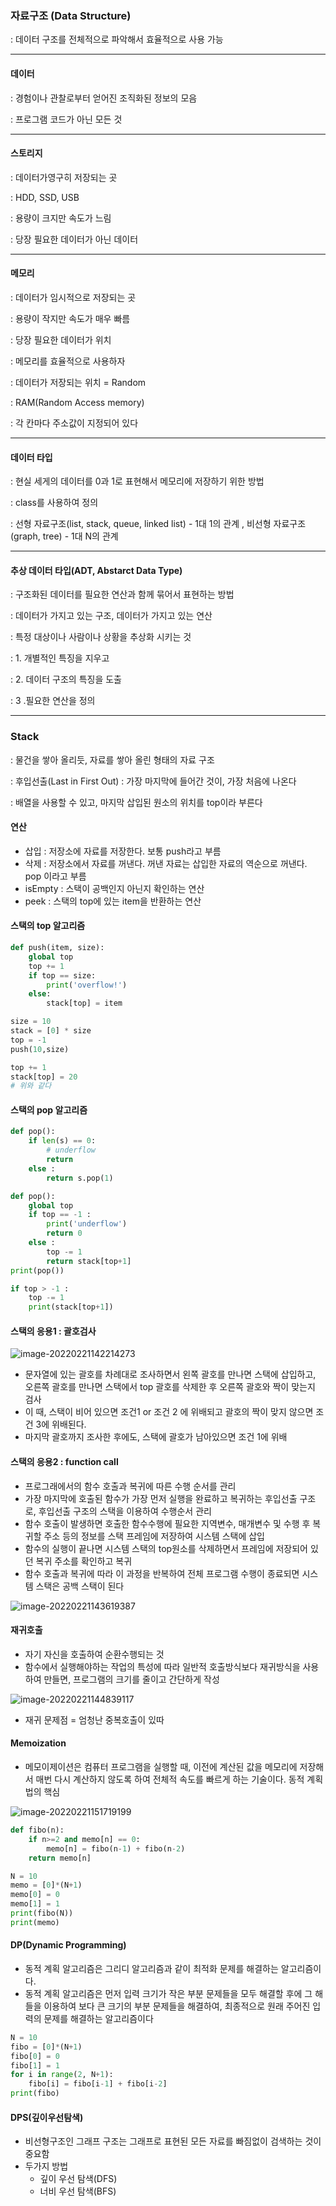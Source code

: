 ### 자료구조 (Data Structure)

: 데이터 구조를 전체적으로 파악해서 효율적으로 사용 가능

---

#### 데이터

: 경험이나 관찰로부터 얻어진 조직화된 정보의 모음

: 프로그램 코드가 아닌 모든 것

---

#### 스토리지

: 데이터가영구히 저장되는 곳 

: HDD, SSD, USB

: 용량이 크지만 속도가 느림

: 당장 필요한 데이터가 아닌 데이터

---

#### 메모리

: 데이터가 임시적으로 저장되는 곳

: 용량이 작지만 속도가 매우 빠름

: 당장 필요한 데이터가 위치

: 메모리를 효율적으로 사용하자

: 데이터가 저장되는 위치 = Random

: RAM(Random Access memory)

: 각 칸마다 주소값이 지정되어 있다

---

#### 데이터 타입

: 현실 세게의 데이터를 0과 1로 표현해서 메모리에 저장하기 위한 방법

: class를 사용하여 정의

: 선형 자료구조(list, stack, queue, linked list) - 1대 1의 관계 , 비선형 자료구조(graph, tree) - 1대 N의 관계

---

#### 추상 데이터 타입(ADT, Abstarct Data Type)

: 구조화된 데이터를 필요한 연산과 함께 묶어서 표현하는 방법

: 데이터가 가지고 있는 구조, 데이터가 가지고 있는 연산

: 특정 대상이나 사람이나 상황을 추상화 시키는 것

: 1. 개별적인 특징을 지우고

: 2. 데이터 구조의 특징을 도출

: 3 .필요한 연산을 정의

---

### Stack

: 물건을 쌓아 올리듯, 자료를 쌓아 올린 형태의 자료 구조

: 후입선출(Last in First Out) : 가장 마지막에 들어간 것이, 가장 처음에 나온다 

: 배열을 사용할 수 있고, 마지막 삽입된 원소의 위치를 top이라 부른다



#### 연산 

- 삽입 : 저장소에 자료를 저장한다. 보통 push라고 부름
- 삭제 : 저장소에서 자료를 꺼낸다. 꺼낸 자료는 삽입한 자료의 역순으로 꺼낸다. pop 이라고 부름
- isEmpty : 스택이 공백인지 아닌지 확인하는 연산
- peek : 스택의 top에 있는 item을 반환하는 연산



#### 스택의 top 알고리즘

```python
def push(item, size):
	global top
    top += 1
    if top == size:
        print('overflow!')
    else:
        stack[top] = item

size = 10
stack = [0] * size
top = -1
push(10,size)
```

```python
top += 1
stack[top] = 20
# 위와 같다
```



#### 스택의 pop 알고리즘

```python
def pop():
    if len(s) == 0:
        # underflow
        return
    else :
        return s.pop(1)
```

```python
def pop():
    global top
    if top == -1 :
        print('underflow')
        return 0
  	else :
        top -= 1
        return stack[top+1]
print(pop())
```

```python
if top > -1 :
    top -= 1
    print(stack[top+1])
```



#### 스택의 응용1 : 괄호검사

![image-20220221142214273](README.assets/image-20220221142214273.png)

- 문자열에 있는 괄호를 차례대로 조사하면서 왼쪽 괄호를 만나면 스택에 삽입하고, 오른쪽 괄호를 만나면 스택에서 top 괄호를 삭제한 후 오른쪽 괄호와 짝이 맞는지 검사
- 이 때, 스택이 비어 있으면 조건1 or 조건 2 에 위배되고 괄호의 짝이 맞지 않으면 조건 3에 위배된다.
- 마지막 괄호까지 조사한 후에도, 스택에 괄호가 남아있으면 조건 1에 위배



#### 스택의 응용2 : function call

* 프로그래에서의 함수 호출과 복귀에 따른 수행 순서를 관리
* 가장 마지막에 호출된 함수가 가장 먼저 실행을 완료하고 복귀하는 후입선출 구조로, 후입선출 구조의 스택을 이용하여 수행순서 관리
* 함수 호출이 발생하면 호출한 함수수행에 필요한 지역변수, 매개변수 및 수행 후 복귀할 주소 등의 정보를 스택 프레임에 저장하여 시스템 스택에 삽입
* 함수의 실행이 끝나면 시스템 스택의 top원소를 삭제하면서 프레임에 저장되어 있던 복귀 주소를 확인하고 복귀
* 함수 호출과 복귀에 따라 이 과정을 반복하여 전체 프로그램 수행이 종료되면 시스템 스택은 공백 스택이 된다

![image-20220221143619387](README.assets/image-20220221143619387.png)



#### 재귀호출

* 자기 자신을 호출하여 순환수행되는 것
* 함수에서 실행해야하는 작업의 특성에 따라 일반적 호출방식보다 재귀방식을 사용하여 만들면, 프로그램의 크기를 줄이고 간단하게 작성

![image-20220221144839117](README.assets/image-20220221144839117.png)

*  재귀 문제점 = 엄청난 중복호출이 있따



#### Memoization

* 메모이제이션은 컴퓨터 프로그램을 실행할 때, 이전에 계산된 값을 메모리에 저장해서 매번 다시 계산하지 않도록 하여 전체적 속도를 빠르게 하는 기술이다. 동적 계획법의 핵심

![image-20220221151719199](README.assets/image-20220221151719199.png)

```python
def fibo(n):
    if n>=2 and memo[n] == 0:
        memo[n] = fibo(n-1) + fibo(n-2)
    return memo[n]

N = 10
memo = [0]*(N+1)
memo[0] = 0
memo[1] = 1
print(fibo(N))
print(memo)
```



#### DP(Dynamic Programming)

* 동적 계획 알고리즘은 그리디 알고리즘과 같이 최적화 문제를 해결하는 알고리즘이다.
* 동적 계획 알고리즘은 먼저 입력 크기가 작은 부분 문제들을 모두 해결할 후에 그 해들을 이용하여 보다 큰 크기의 부분 문제들을 해결하여, 최종적으로 원래 주어진 입력의 문제를 해결하는 알고리즘이다

```python
N = 10
fibo = [0]*(N+1)
fibo[0] = 0
fibo[1] = 1
for i in range(2, N+1):
    fibo[i] = fibo[i-1] + fibo[i-2]
print(fibo)
```



#### DPS(깊이우선탐색)

* 비선형구조인 그래프 구조는 그래프로 표현된 모든 자료를 빠짐없이 검색하는 것이 중요함
* 두가지 방법
  * 깊이 우선 탐색(DFS)
  * 너비 우선 탐색(BFS)